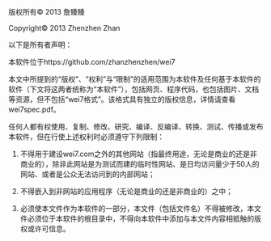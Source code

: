 版权所有© 2013 詹臻臻

Copyright© 2013 Zhenzhen Zhan

以下是所有者声明：

本软件位于https://github.com/zhanzhenzhen/wei7

本文中所提到的“版权”、“权利”与“限制”的适用范围为本软件及任何基于本软件的软件（下文将这两者统称为“本软件”），包括网页、程序代码，也包括图片、文档等资源，但不包括“wei7格式”。该格式具有独立的版权信息，详情请查看wei7spec.pdf。

任何人都有权使用、复制、修改、研究、编译、反编译、转换、测试、传播或发布本软件，但在行使上述权利时必须遵守下列限制：

1. 不得用于建设wei7.com之外的其他网站（指最终用途，无论是商业的还是非商业的），除非此网站是为测试而建的临时性网站、是日均访问量少于50人的网站、或者是公众无法访问到的内部网站；

2. 不得嵌入到非网站的应用程序（无论是商业的还是非商业的）之中；

3. 必须使本文件作为本软件的一部分，本文件（包括文件名）不得被修改，本文件必须位于本软件的根目录中，不得向本软件中添加与本文件内容相抵触的版权或许可信息。
